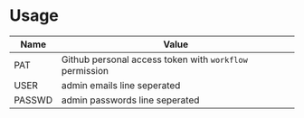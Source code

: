 # Usage

| Name   | Value                                                   |
| ------ | ------------------------------------------------------- |
| PAT    | Github personal access token with `workflow` permission |
| USER   | admin emails line seperated                            |
| PASSWD | admin passwords line seperated                         |

